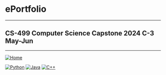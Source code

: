 # ePortfolio
---
## CS-499 Computer Science Capstone 2024 C-3 May-Jun
---
[![Home](https://img.shields.io/badge/Home-Click%20Here-red?style=flat&logo=github)](https://github.com/Hong-Luu/CS-499-Computer-Science-Capstone.git)

[![Python](https://img.shields.io/badge/Python-yellow?style=flat-square&logo=python&logoColor=white)](URL_to_Python_section_or_repo)
[![Java](https://img.shields.io/badge/Java-orange?style=flat-square&logo=java&logoColor=white)](URL_to_Java_section_or_repo)
[![C++](https://img.shields.io/badge/C++-green?style=flat-square&logo=cplusplus&logoColor=white)]([URL_to_C++_section_or_repo](https://github.com/Hong-Luu/CS-210-C-plus-plus.git))



